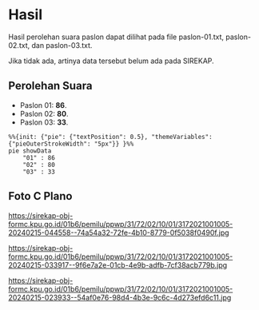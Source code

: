 # Hasil

Hasil perolehan suara paslon dapat dilihat pada file paslon-01.txt, paslon-02.txt, dan paslon-03.txt.

Jika tidak ada, artinya data tersebut belum ada pada SIREKAP.

## Perolehan Suara

 * Paslon 01: **86**.
 * Paslon 02: **80**.
 * Paslon 03: **33**.

```mermaid
%%{init: {"pie": {"textPosition": 0.5}, "themeVariables": {"pieOuterStrokeWidth": "5px"}} }%%
pie showData
    "01" : 86
    "02" : 80
    "03" : 33
```
## Foto C Plano

https://sirekap-obj-formc.kpu.go.id/01b6/pemilu/ppwp/31/72/02/10/01/3172021001005-20240215-044558--74a54a32-72fe-4b10-8779-0f5038f0490f.jpg

https://sirekap-obj-formc.kpu.go.id/01b6/pemilu/ppwp/31/72/02/10/01/3172021001005-20240215-033917--9f6e7a2e-01cb-4e9b-adfb-7cf38acb779b.jpg

https://sirekap-obj-formc.kpu.go.id/01b6/pemilu/ppwp/31/72/02/10/01/3172021001005-20240215-023933--54af0e76-98d4-4b3e-9c6c-4d273efd6c11.jpg
